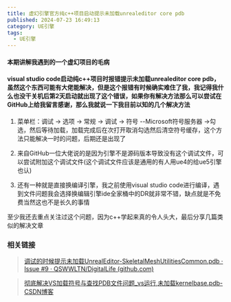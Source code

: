 ```yaml
---
title: 虚幻引擎官方纯c++项目启动提示未加载unrealeditor core pdb
published: 2024-07-23 16:49:13
category: UE引擎
tags:
  - UE引擎
---
```

#### 本期讲解我遇到的一个虚幻项目的毛病

#### visual studio code启动纯c++项目时报错提示未加载unrealeditor core pdb，虽然这个东西可能有大佬能解决，但是这个报错有时候确实难住了我，我记得我什么也没干关机后第2天启动就出现了这个错误，如果你有解决方法那么可以尝试在GitHub上给我留言感谢，那么我就说一下我目前以知的几个解决方法

1. 菜单栏：调试 -> 选项 -> 常规 -> 调试 -> 符号 --Microsoft符号服务器 ->勾选，然后等待加载，加载完成后在次打开取消勾选然后清空符号缓存，这个方法只能解决一时的问题，后期还是出现了

2. 来自GitHub一位大佬说的是因为引擎不是源码版本导致没有这个调试文件，可以尝试附加这个调试文件(这个调试文件应该是通用的有人用ue4的给ue5引擎也认)

3. 还有一种就是直接换编译引擎，我之前使用visual studio code进行编译，遇到文件问题我会选择换编辑引擎ide全家桶中的DR就非常不错，缺点就是不免费当然这也不是长久的事情

至少我还去重点关注过这个问题，因为c++学起来真的令人头大，最后分享几篇类似的解决文章

### 相关链接
> [调试的时候提示未加载UnrealEditor-SkeletalMeshUtilitiesCommon.pdb · Issue #9 · QSWWLTN/DigitalLife (github.com)](https://github.com/QSWWLTN/DigitalLife/issues/9)

> [彻底解决VS加载符号与查找PDB文件问题_vs运行,未加载kernelbase.pdb-CSDN博客](https://blog.csdn.net/qq_41308027/article/details/88602961)


